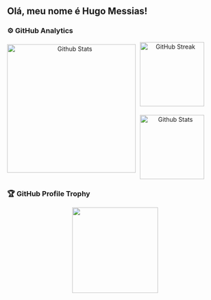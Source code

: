 ## Olá, meu nome é Hugo Messias!

### ⚙️ GitHub Analytics

<div align="center">
  <div style="display: flex; flex-direction: row; align-items: center; gap: 10px;">
    <img 
      src="https://github-readme-stats.vercel.app/api?username=Huuuuuugo&theme=dark&show_icons=true&hide_border=true&count_private=true"
      alt="Github Stats"
      height="300"
      style="margin-bottom: 10px;"
    />  
    <div style="display: flex; flex-direction: column; gap: 10px;">
      <img
        src="https://github-readme-streak-stats-eight.vercel.app/?user=Huuuuuugo&theme=dark&hide_border=true"
        alt="GitHub Streak"
        height="150"
        style="margin-bottom: 10px;"
      />
      <img
        src="https://github-readme-stats.vercel.app/api/top-langs/?username=Huuuuuugo&theme=dark&show_icons=true&hide_border=true&layout=compact"
        alt="Github Stats"
        height="150"
      />
    </div>
  </div>
</div>

### 🏆 GitHub Profile Trophy

<div align="center">
  <a
    href="https://github.com/ryo-ma/github-profile-trophy"
    title="repositório de troféus"
  >
    <img
      height="200"
      src="https://github-profile-trophy.vercel.app/?username=Huuuuuugo&column=8&theme=darkhub&no-frame=true&no-bg=true"
    />
  </a>
</div>
